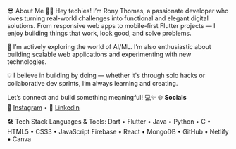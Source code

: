 😎 About Me
👨‍💻 Hey techies! I’m Rony Thomas, a passionate developer who loves turning real-world challenges into functional and elegant digital solutions. From responsive web apps to mobile-first Flutter projects — I enjoy building things that work, look good, and solve problems.

🚀 I’m actively exploring the world of AI/ML. I’m also enthusiastic about building scalable web applications and experimenting with new technologies.

💡 I believe in building by doing — whether it's through solo hacks or collaborative dev sprints, I’m always learning and creating.

Let’s connect and build something meaningful! 💻✨
🌐 **Socials**  
📸 [Instagram](https://instagram.com/__.ro_ny.__) • 💼 [LinkedIn](https://linkedin.com/in/rony-thomas777)


🛠️ Tech Stack
Languages & Tools:
Dart • Flutter • Java • Python • C • HTML5 • CSS3 • JavaScript
Firebase • React • MongoDB • GitHub • Netlify • Canva
